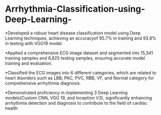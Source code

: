 # Arrhythmia-Classification-using-Deep-Learning-

•Developed a robust heart disease classification model using Deep Learning techniques, achieving an accuracyof 95.7% in training and 93.8% in testing with VGG19 model.

•Applied a comprehensive ECG image dataset and segmented into 15,341 training samples and 6,825 testing
samples, ensuring accurate model training and evaluation.

•Classified the ECG images into 6 different categories, which are related to heart disorders such as LBB, PAC, PVC, RBB, VF, and Normal category for comprehensive arrhythmia diagnosis.

•Demonstrated proficiency in implementing 3 Deep Learning models(Custom CNN, VGG 19, and Inception V3), significantly enhancing arrhythmia detection and diagnosis to contribute to the field of cardiac health

